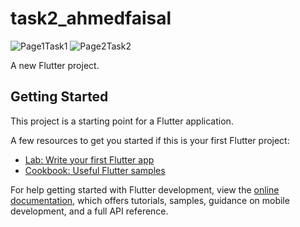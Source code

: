 # task2_ahmedfaisal
![Page1Task1](https://github.com/Lemonioneater/Task2_Flutter/assets/142171270/c5ae85f3-0aec-4675-9d64-e57518e7e36c)
![Page2Task2](https://github.com/Lemonioneater/Task2_Flutter/assets/142171270/bd3ade9f-1651-49bd-8413-b7c1dbea49fa)

A new Flutter project.

## Getting Started

This project is a starting point for a Flutter application.

A few resources to get you started if this is your first Flutter project:

- [Lab: Write your first Flutter app](https://docs.flutter.dev/get-started/codelab)
- [Cookbook: Useful Flutter samples](https://docs.flutter.dev/cookbook)

For help getting started with Flutter development, view the
[online documentation](https://docs.flutter.dev/), which offers tutorials,
samples, guidance on mobile development, and a full API reference.

